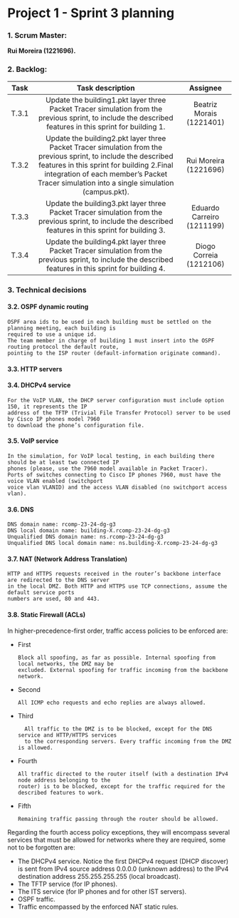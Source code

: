 # Project 1 - Sprint 3 planning #

### 1. Scrum Master: ###
**Rui Moreira (1221696).**

### 2. Backlog: ###

| Task  |                                                                                                                      Task description                                                                                                                      |          Assignee          |
|:-----:|:----------------------------------------------------------------------------------------------------------------------------------------------------------------------------------------------------------------------------------------------------------:|:--------------------------:|
| T.3.1 |                                                  Update the building1.pkt layer three Packet Tracer simulation from the previous sprint, to include the described features in this sprint for building 1.                                                  |  Beatriz Morais (1221401)  |
| T.3.2 | Update the building2.pkt layer three Packet Tracer simulation from the previous sprint, to include the described features in this sprint for building 2.Final integration of each member’s Packet Tracer simulation into a single simulation (campus.pkt). |   Rui Moreira (1221696)    |
| T.3.3 |                                                  Update the building3.pkt layer three Packet Tracer simulation from the previous sprint, to include the described features in this sprint for building 3.                                                  | Eduardo Carreiro (1211199) |
| T.3.4 |                                                  Update the building4.pkt layer three Packet Tracer simulation from the previous sprint, to include the described features in this sprint for building 4.                                                  |  Diogo Correia (1212106)   |

### 3. Technical decisions ###


#### 3.2. OSPF dynamic routing ####

    OSPF area ids to be used in each building must be settled on the planning meeting, each building is
    required to use a unique id.
    The team member in charge of building 1 must insert into the OSPF routing protocol the default route,
    pointing to the ISP router (default-information originate command).


   
#### 3.3. HTTP servers ####

    
#### 3.4. DHCPv4 service ####

    For the VoIP VLAN, the DHCP server configuration must include option 150, it represents the IP
    address of the TFTP (Trivial File Transfer Protocol) server to be used by Cisco IP phones model 7960
    to download the phone’s configuration file.

#### 3.5. VoIP service ####

    In the simulation, for VoIP local testing, in each building there should be at least two connected IP
    phones (please, use the 7960 model available in Packet Tracer).
    Ports of switches connecting to Cisco IP phones 7960, must have the voice VLAN enabled (switchport
    voice vlan VLANID) and the access VLAN disabled (no switchport access vlan).

#### 3.6. DNS ####

    DNS domain name: rcomp-23-24-dg-g3
    DNS local domain name: building-X.rcomp-23-24-dg-g3
    Unqualified DNS domain name: ns.rcomp-23-24-dg-g3
    Unqualified DNS local domain name: ns.building-X.rcomp-23-24-dg-g3

#### 3.7. NAT (Network Address Translation) ####
    HTTP and HTTPS requests received in the router’s backbone interface are redirected to the DNS server
    in the local DMZ. Both HTTP and HTTPS use TCP connections, assume the default service ports
    numbers are used, 80 and 443.

#### 3.8. Static Firewall (ACLs) ####

In higher-precedence-first order, traffic access policies to be enforced are:
* First 

      Block all spoofing, as far as possible. Internal spoofing from local networks, the DMZ may be
      excluded. External spoofing for traffic incoming from the backbone network.
* Second 

      All ICMP echo requests and echo replies are always allowed.

* Third
    
        All traffic to the DMZ is to be blocked, except for the DNS service and HTTP/HTTPS services
        to the corresponding servers. Every traffic incoming from the DMZ is allowed.
* Fourth 

      All traffic directed to the router itself (with a destination IPv4 node address belonging to the
      router) is to be blocked, except for the traffic required for the described features to work.
* Fifth
      
      Remaining traffic passing through the router should be allowed.


Regarding the fourth access policy exceptions, they will encompass several services that must be allowed
for networks where they are required, some not to be forgotten are:

 * The DHCPv4 service. Notice the first DHCPv4 request (DHCP discover) is sent from IPv4
source address 0.0.0.0 (unknown address) to the IPv4 destination address 255.255.255.255 (local
broadcast).
* The TFTP service (for IP phones).
* The ITS service (for IP phones and for other IST servers).
* OSPF traffic.
* Traffic encompassed by the enforced NAT static rules.
    
